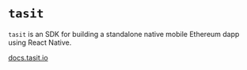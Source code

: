 # `tasit`

`tasit` is an SDK for building a standalone native mobile Ethereum dapp using React Native.

[docs.tasit.io](https://docs.tasit.io)